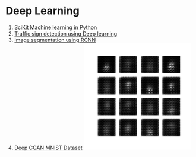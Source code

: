 # Deep Learning 

1. [SciKit Machine learning in Python](https://github.com/Praj390/Machine_Learning_Deep_Learning/tree/master/Ski_learn%20python)
2. [Traffic sign detection using Deep learning](https://github.com/Praj390/Machine_Learning_Deep_Learning/blob/master/Traffic_sign.ipynb)
3. [Image segmentation using RCNN](https://github.com/Praj390/Machine_Learning_Deep_Learning/blob/master/image_segmentation.ipynb)
4. [Deep CGAN MNIST Dataset](https://github.com/Praj390/Machine_Learning_Deep_Learning/blob/master/Deep_Convolutional_Generative_Adversarial_Network.ipynb)
    ![](https://github.com/Praj390/Machine_Learning_Deep_Learning/blob/master/dcgan.gif) 
